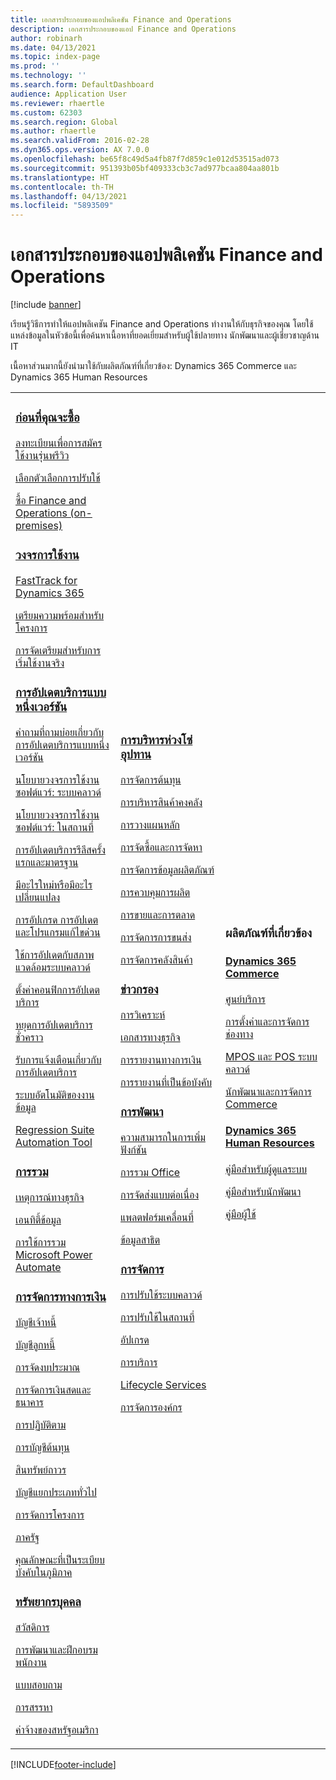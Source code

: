 ```yaml
---
title: เอกสารประกอบของแอปพลิเคชัน Finance and Operations
description: เอกสารประกอบของแอป Finance and Operations
author: robinarh
ms.date: 04/13/2021
ms.topic: index-page
ms.prod: ''
ms.technology: ''
ms.search.form: DefaultDashboard
audience: Application User
ms.reviewer: rhaertle
ms.custom: 62303
ms.search.region: Global
ms.author: rhaertle
ms.search.validFrom: 2016-02-28
ms.dyn365.ops.version: AX 7.0.0
ms.openlocfilehash: be65f8c49d5a4fb87f7d859c1e012d53515ad073
ms.sourcegitcommit: 951393b05bf409333cb3c7ad977bcaa804aa801b
ms.translationtype: HT
ms.contentlocale: th-TH
ms.lasthandoff: 04/13/2021
ms.locfileid: "5893509"
---
```

# <a name="finance-and-operations-application-documentation"></a>เอกสารประกอบของแอปพลิเคชัน Finance and Operations

[!include [banner](includes/banner.md)]

เรียนรู้วิธีการทำให้แอปพลิเคชัน Finance and Operations ทำงานให้กับธุรกิจของคุณ โดยใช้แหล่งข้อมูลในหัวข้อนี้เพื่อค้นหาเนื้อหาที่ยอดเยี่ยมสำหรับผู้ใช้ปลายทาง นักพัฒนาและผู้เชี่ยวชาญด้าน IT 

เนื้อหาส่วนมากนี้ยังนำมาใช้กับผลิตภัณฑ์ที่เกี่ยวข้อง: Dynamics 365 Commerce และ Dynamics 365 Human Resources 

<table>
<colgroup>
<col width="33%" />
<col width="33%" />
<col width="33%" />
</colgroup>
<tbody>
<tr class="odd">
<td>
<h3><a href="get-started/before-you-buy.md">ก่อนที่คุณจะซื้อ</a></h3>
<p><a href="../dev-itpro/dev-tools/sign-up-preview-subscription.md">ลงทะเบียนเพื่อการสมัครใช้งานรุ่นพรีวิว</a></p>
 <p><a href="../dev-itpro/deployment/choose-deployment-type.md">เลือกตัวเลือกการปรับใช้</a></p>
 <p><a href="get-started/purchase-on-premises.md">ซื้อ Finance and Operations (on-premises)</a></p>

<h3><a href="imp-lifecycle/implementation-lifecycle.md">วงจรการใช้งาน</a></h3>
<p><a href="/dynamics365/fasttrack/">FastTrack for Dynamics 365</a></p>
<p><a href="imp-lifecycle/onboard.md">เตรียมความพร้อมสำหรับโครงการ</a></p>
<p><a href="imp-lifecycle/prepare-go-live.md">การจัดเตรียมสำหรับการเริ่มใช้งานจริง</a></p>

<h3><a href="../dev-itpro/lifecycle-services/oneversion-overview.md">การอัปเดตบริการแบบหนึ่งเวอร์ชัน</a></h3>
<p><a href="get-started/one-version.md">คำถามที่ถามบ่อยเกี่ยวกับการอัปเดตบริการแบบหนึ่งเวอร์ชัน</a></p>
<p><a href="../dev-itpro/migration-upgrade/versions-update-policy.md">นโยบายวงจรการใช้งานซอฟต์แวร์: ระบบคลาวด์</a></p>
<p><a href="../dev-itpro/migration-upgrade/on-prem-version-update-policy.md">นโยบายวงจรการใช้งานซอฟต์แวร์: ในสถานที่</a></p>
<p><a href="get-started/public-preview-releases.md">การอัปเดตบริการรีลีสครั้งแรกและมาตรฐาน</a></p>
<p><a href="get-started/whats-new-changed.md">มีอะไรใหม่หรือมีอะไรเปลี่ยนแปลง</a></p>
<p><a href="../dev-itpro/migration-upgrade/upgrade-home-page.md">การอัปเกรด การอัปเดต และโปรแกรมแก้ไขด่วน</a></p>
<p><a href="../dev-itpro/deployment/apply-deployable-package-system.md">ใช้การอัปเดตกับสภาพแวดล้อมระบบคลาวด์</a></p>
<p><a href="../dev-itpro/lifecycle-services/configure-service-updates.md">ตั้งค่าคอนฟิกการอัปเดตบริการ</a></p>
<p><a href="../dev-itpro/lifecycle-services/pause-service-updates.md">หยุดการอัปเดตบริการชั่วคราว</a></p>
<p><a href="../dev-itpro/lifecycle-services/notifications-service-updates.md">รับการแจ้งเตือนเกี่ยวกับการอัปเดตบริการ</a></p>
<p><a href="../dev-itpro/data-entities/data-task-automation.md">ระบบอัตโนมัติของงานข้อมูล</a></p>
<p><a href="../dev-itpro/lifecycle-services/using-task-guides-and-bpm-to-create-user-acceptance-tests.md">Regression Suite Automation Tool</a></p>

<h3><a href="../dev-itpro/data-entities/integration-overview.md">การรวม</a></h3>
<p><a href="../dev-itpro/business-events/home-page.md">เหตุการณ์ทางธุรกิจ</a></p>
<p><a href="../dev-itpro/data-entities/data-entities.md">เอนทิตี้ข้อมูล</a></p>
<p><a href="../dev-itpro/data-entities/fin-ops-connector.md">การใช้การรวม Microsoft Power Automate</a></p>

<h3><a href="../../finance/index.md">การจัดการทางการเงิน</a></h3>
<p><a href="../../finance/accounts-payable/accounts-payable.md">บัญชีเจ้าหนี้</a></p>
<p><a href="../../finance/accounts-receivable/accounts-receivable.md">บัญชีลูกหนี้</a></p>
<p><a href="../../finance/budgeting/budgeting-overview.md">การจัดงบประมาณ</a></p>
<p><a href="../../finance/cash-bank-management/cash-bank-management.md">การจัดการเงินสดและธนาคาร</a></p>
<p><a href="../../finance/general-ledger/audit-policy-rules.md">การปฏิบัติตาม</a></p>
<p><a href="../../finance/cost-accounting/cost-accounting-home-page.md">การบัญชีต้นทุน</a></p>
<p><a href="../../finance/fixed-assets/fixed-assets.md">สินทรัพย์ถาวร</a></p>
<p><a href="../../finance/general-ledger/general-ledger.md">บัญชีแยกประเภททั่วไป</a></p>
<p><a href="/dynamics365/project-operations/prod-pma/overview-project-management-accounting">การจัดการโครงการ</a></p>
<p><a href="../../finance/public-sector/public-sector-functionality.md">ภาครัฐ</a></p>
<p><a href="../dev-itpro/lcs-solutions/country-region.md">คุณลักษณะที่เป็นระเบียบบังคับในภูมิภาค</a></p>

<h3><a href="hr/hr-landing-page.md">ทรัพยากรบุคคล</a></h3>
<p><a href="../../human-resources/hr-benefits-manage-program.md">สวัสดิการ</a></p>
<p><a href="../../human-resources/hr-develop-performance-management-overview.md">การพัฒนาและฝึกอบรมพนักงาน</a></p>
<p><a href="../../human-resources/hr-learning-questionnaires.md">แบบสอบถาม</a></p>
<p><a href="hr/manage-recruiting-process.md">การสรรหา</a></p>
<p><a href="hr/localizations/noam-usa-payroll.md">ค่าจ้างของสหรัฐอเมริกา</a></p>

</td>
<td>
<h3><a href="../../supply-chain/index.md">การบริหารห่วงโซ่อุปทาน</a></h3>
<p><a href="../../supply-chain/cost-management/costing-sheets.md">การจัดการต้นทุน</a></p>
<p><a href="../../supply-chain/inventory/inventory-home-page.md">การบริหารสินค้าคงคลัง</a></p>
<p><a href="../../supply-chain/master-planning/master-plans.md">การวางแผนหลัก</a></p>
<p><a href="../../supply-chain/procurement/procurement-sourcing-overview.md">การจัดซื้อและการจัดหา</a></p>
<p><a href="../../supply-chain/pim/product-information.md">การจัดการข้อมูลผลิตภัณฑ์</a></p>
<p><a href="../../supply-chain/production-control/production-process-overview.md">การควบคุมการผลิต</a></p>
<p><a href="../../supply-chain/sales-marketing/overview-sales-marketing.md">การขายและการตลาด</a></p>
<p><a href="../../supply-chain/transportation/transportation-management-overview.md">การจัดการการขนส่ง</a></p>
<p><a href="../../supply-chain/warehousing/warehouse-configuration.md">การจัดการคลังสินค้า</a></p>


<h3><a href="../dev-itpro/analytics/bi-reporting-home-page.md">ข่าวกรอง</a></h3>
<p><a href="../dev-itpro/analytics/analytics.md">การวิเคราะห์</a></p>
 <p><a href="../dev-itpro/analytics/document-reporting-services.md">เอกสารทางธุรกิจ</a></p>
<p><a href="../dev-itpro/analytics/financial-reporting-intro.md">การรายงานทางการเงิน</a></p>
<p><a href="../dev-itpro/analytics/general-electronic-reporting.md">การรายงานที่เป็นข้อบังคับ</a></p>



<h3><a href="../dev-itpro/dev-tools/developer-home-page.md">การพัฒนา</h3>
<p><a href="../dev-itpro/extensibility/extensibility-home-page.md">ความสามารถในการเพิ่มฟังก์ชัน</a></p>
<p><a href="../dev-itpro/office-integration/office-integration.md">การรวม Office</a></p>
<p><a href="../dev-itpro/dev-tools/continuous-delivery-home-page.md">การจัดส่งแบบต่อเนื่อง</a></p>
<p><a href="../dev-itpro/mobile-apps/platform/mobile-platform-home-page.md">แพลตฟอร์มเคลื่อนที่</a></p>
<p><a href="get-started/demo-data.md">ข้อมูลสาธิต</a></p>

<h3><a href="../dev-itpro/sysadmin/system-administration-home-page.md">การจัดการ</h3>
<p><a href="../dev-itpro/deployment/cloud-deployment-overview.md">การปรับใช้ระบบคลาวด์</a></p>
<p><a href="../dev-itpro/deployment/on-premises-deployment-landing-page.md">การปรับใช้ในสถานที่</a></p>
<p><a href="../dev-itpro/migration-upgrade/upgrade-home-page.md">อัปเกรด</a></p>
<p><a href="../dev-itpro/dev-tools/continuous-delivery-home-page.md#servicing">การบริการ</a></p>
<p><a href="../dev-itpro/lifecycle-services/lcs.md">Lifecycle Services</a></p>
<p><a href="organization-administration/organization-administration-home-page.md">การจัดการองค์กร</a></p>
</td>
<td>
<h3>ผลิตภัณฑ์ที่เกี่ยวข้อง</h3>
<h4><a href="/dynamics365/commerce/">Dynamics 365 Commerce</a></h4>
<p><a href="../../commerce/call-center-functionality.md">ศูนย์บริการ</p>
<p><a href="../../commerce/define-maintain-retail-channels.md">การตั้งค่าและการจัดการช่องทาง</p>
<p><a href="../../commerce/retail-peripherals-overview.md">MPOS และ POS ระบบคลาวด์</p>
<p><a href="../../commerce/dev-itpro/dev-retail-home-page.md">นักพัฒนาและการจัดการ Commerce</p>

<h4><a href="/dynamics365/human-resources/">Dynamics 365 Human Resources</a></h4>
<p><a href="../../human-resources/hr-admin-overview.md">คู่มือสำหรับผู้ดูแลระบบ</a></p>
<p><a href="../../human-resources/hr-developer-overview.md">คู่มือสำหรับนักพัฒนา</a></p>
<p><a href="../../human-resources/hr-hrpro-overview.md">คู่มือผู้ใช้</a></p>


</td>
</tr>

</tbody>
</table>


[!INCLUDE[footer-include](../../includes/footer-banner.md)]
